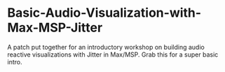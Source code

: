 # Basic-Audio-Visualization-with-Max-MSP-Jitter
A patch put together for an introductory workshop on building audio reactive visualizations with Jitter in Max/MSP. Grab this for a super basic intro.
